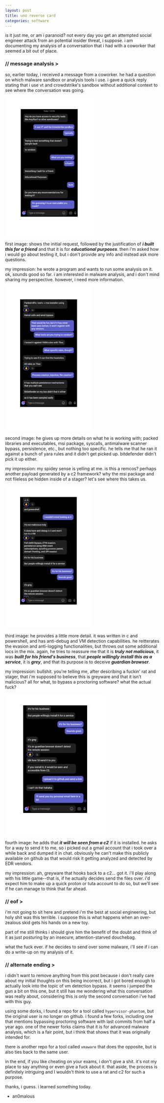 ```yaml
---
layout: post
title: uno reverse card
categories: software
---
```


is it just me, or am i paranoid? not every day you get an attempted social engineer attack from an potential insider threat, i suppose. i am documenting my analysis of a conversation that i had with a coworker that seemed a bit out of place.

### // message analysis >

so, earlier today, i received a message from a coworker. he had a question on which malware sandbox or analysis tools i use. i gave a quick reply stating that i use vt and crowdstrike's sandbox without additional context to see where the conversation was going.

![uno-001](/images/uno-001.png)

first image: shows the initial request, followed by the justification of ***i built this for a friend*** and that it is for ***educational purposes***. then i'm asked how i would go about testing it, but i don't provide any info and instead ask more questions.

my impression: he wrote a program and wants to run some analysis on it. ok, sounds good so far. i am interested in malware analysis, and i don't mind sharing my perspective. however, i need more information.

![uno-002](/images/uno-002.png)

second image: he gives up more details on what he is working with; packed libraries and executables, msi package, syscalls, antimalware scanner bypass, persistence, etc., but nothing too specific. he tells me that he ran it against a bunch of yara rules and it didn't get picked up. bitdefender didn't pick it up either.

my impression: my spidey sense is yelling at me. is this a remcos? perhaps another payload generated by a c2 framework? why the msi package and not fileless pe hidden inside of a stager? let's see where this takes us.

![uno-003](/images/uno-003.png)

third image: he provides a little more detail. it was written in c and powershell, and has anti-debug and VM detection capabilities. he reitterates the evasion and anti-logging functionalities, but throws out some additional iocs in the mix. again, he tries to reassure me that it is ***truly not malicious***, it was ***built for his friend's business***, that ***people willingly install this as a service***, it is ***grey***, and that its purpose is to deceive ***guardian browser***.

my impression: bullshit. you're telling me, after describing a fuckin' rat and stager, that i'm supposed to believe this is greyware and that it isn't malicious? all for what, to bypass a proctoring software? what the actual fuck?

![uno-004](/images/uno-004.png)

fourth image: he adds that ***it will be seen from a c2*** if it is installed. he asks for a way to send it to me, so i picked out a gmail account that i took over a while back and dumped it in chat. obviously he can't make this publicly available on github as that would risk it getting analyzed and detected by EDR vendors.

my impression: ah, greyware that hooks back to a c2... got it. i'll play along with his little game--that is, if he actually decides send the files over. i'd expect him to make up a quick proton or tuta account to do so, but we'll see if he can manage to think that far ahead.

### // eof >

i'm not going to sit here and pretend i'm the best at social engineering, but holy shit was this terrible. i suppose this is what happens when an over-zealous skid gets his hands on a new toy.

part of me still thinks i should give him the benefit of the doubt and think of it as just posturing by an insecure, attention-starved douchebag.

what the fuck ever. if he decides to send over some malware, i'll see if i can do a write-up on my analysis of it.

### // alternate ending >

i didn't want to remove anything from this post because i don't really care about my initial thoughts on this being incorrect, but i got bored enough to actually look into the topic of vm detection bypass. it seems i jumped the gun a bit on this one, but it still has me wondering what this conversation was really about, considering this is only the second conversation i've had with this guy.

using some dorks, i found a repo for a tool called `hypervisor-phantom`, but the original user is no longer on github. i found a few forks, including one that mentions bypassing proctoring software with last commits from half a year ago. one of the newer forks claims that it is for advanced malware analysis, which is a fair point, but i think that shows that it was originally intended for.

there is another repo for a tool called `vmaware` that does the opposite, but is also ties back to the same user.

in the end, if you like cheating on your exams, i don't give a shit. it's not my place to say anything or even give a fuck about it. that aside, the process is definitely intriguing and I wouldn't think to use a rat and c2 for such a purpose.

thanks, i guess. i learned something today.

- an0malous

